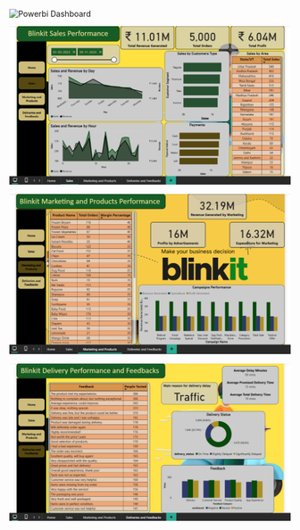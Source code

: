 ![Powerbi Dashboard](images/Screenshot-2025-08-08-194351.png)

![Powerbi Dashboard](Screenshot-2025-08-08-194412.png)

![Powerbi Dashboard](Screenshot-2025-08-08-194437.png)

![Powerbi Dashboard](Screenshot-2025-08-08-194504.png)
